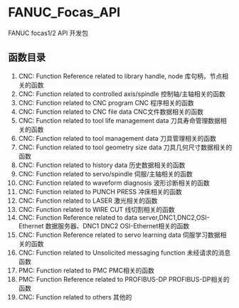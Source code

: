 # FANUC_Focas_API
FANUC focas1/2 API 开发包

## 函数目录

1. CNC: Function Reference related to library handle, node 库句柄，节点相关的函数
2. CNC: Function related to controlled axis/spindle 控制轴/主轴相关的函数
3. CNC: Function related to CNC program CNC 程序相关的函数
4. CNC: Function related to CNC file data CNC文件数据相关的函数
5. CNC: Function related to tool life management data 刀具寿命管理数据相关的函数
6. CNC: Function related to tool management data 刀具管理相关的函数
7. CNC: Function related to tool geometry size data 刀具几何尺寸数据相关的函数
8. CNC: Function related to history data 历史数据相关的函数
9. CNC: Function related to servo/spindle 伺服/主轴相关的函数
10. CNC: Function related to waveform diagnosis 波形诊断相关的函数
11. CNC: Function related to PUNCH PRESS 冲床相关的函数
12. CNC: Function related to LASER 激光相关的函数
13. CNC: Function related to WIRE CUT 线切割相关的函数
14. CNC: Function Reference related to data server,DNC1,DNC2,OSI-Ethernet 数据服务器、DNC1 DNC2 OSI-Ethernet相关的函数
15. CNC: Function Reference related to servo learning data 伺服学习数据相关的函数
16. CNC: Function related to Unsolicited messaging function 未经请求的消息函数
17. PMC: Function related to PMC PMC相关的函数
18. PMC: Function Reference related to PROFIBUS-DP PROFIBUS-DP相关的函数
19. CNC: Function related to others 其他的